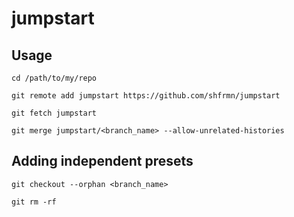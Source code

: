 # jumpstart
## Usage
```
cd /path/to/my/repo

git remote add jumpstart https://github.com/shfrmn/jumpstart

git fetch jumpstart

git merge jumpstart/<branch_name> --allow-unrelated-histories
```
## Adding independent presets
```
git checkout --orphan <branch_name>

git rm -rf
```
